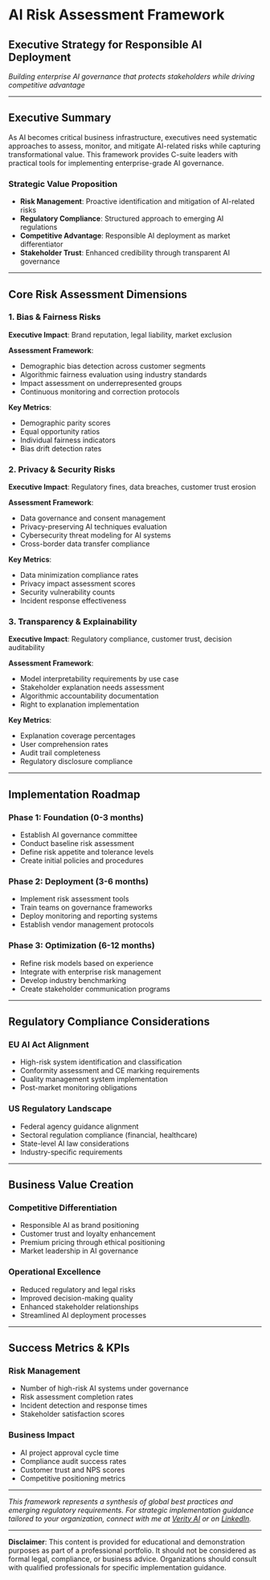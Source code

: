 # AI Risk Assessment Framework
## Executive Strategy for Responsible AI Deployment

*Building enterprise AI governance that protects stakeholders while driving competitive advantage*

---

## Executive Summary

As AI becomes critical business infrastructure, executives need systematic approaches to assess, monitor, and mitigate AI-related risks while capturing transformational value. This framework provides C-suite leaders with practical tools for implementing enterprise-grade AI governance.

### Strategic Value Proposition
- **Risk Management**: Proactive identification and mitigation of AI-related risks
- **Regulatory Compliance**: Structured approach to emerging AI regulations
- **Competitive Advantage**: Responsible AI deployment as market differentiator
- **Stakeholder Trust**: Enhanced credibility through transparent AI governance

---

## Core Risk Assessment Dimensions

### 1. Bias & Fairness Risks
**Executive Impact**: Brand reputation, legal liability, market exclusion

**Assessment Framework**:
- Demographic bias detection across customer segments
- Algorithmic fairness evaluation using industry standards
- Impact assessment on underrepresented groups
- Continuous monitoring and correction protocols

**Key Metrics**:
- Demographic parity scores
- Equal opportunity ratios
- Individual fairness indicators
- Bias drift detection rates

### 2. Privacy & Security Risks
**Executive Impact**: Regulatory fines, data breaches, customer trust erosion

**Assessment Framework**:
- Data governance and consent management
- Privacy-preserving AI techniques evaluation
- Cybersecurity threat modeling for AI systems
- Cross-border data transfer compliance

**Key Metrics**:
- Data minimization compliance rates
- Privacy impact assessment scores
- Security vulnerability counts
- Incident response effectiveness

### 3. Transparency & Explainability
**Executive Impact**: Regulatory compliance, customer trust, decision auditability

**Assessment Framework**:
- Model interpretability requirements by use case
- Stakeholder explanation needs assessment
- Algorithmic accountability documentation
- Right to explanation implementation

**Key Metrics**:
- Explanation coverage percentages
- User comprehension rates
- Audit trail completeness
- Regulatory disclosure compliance

---

## Implementation Roadmap

### Phase 1: Foundation (0-3 months)
- Establish AI governance committee
- Conduct baseline risk assessment
- Define risk appetite and tolerance levels
- Create initial policies and procedures

### Phase 2: Deployment (3-6 months)
- Implement risk assessment tools
- Train teams on governance frameworks
- Deploy monitoring and reporting systems
- Establish vendor management protocols

### Phase 3: Optimization (6-12 months)
- Refine risk models based on experience
- Integrate with enterprise risk management
- Develop industry benchmarking
- Create stakeholder communication programs

---

## Regulatory Compliance Considerations

### EU AI Act Alignment
- High-risk system identification and classification
- Conformity assessment and CE marking requirements
- Quality management system implementation
- Post-market monitoring obligations

### US Regulatory Landscape
- Federal agency guidance alignment
- Sectoral regulation compliance (financial, healthcare)
- State-level AI law considerations
- Industry-specific requirements

---

## Business Value Creation

### Competitive Differentiation
- Responsible AI as brand positioning
- Customer trust and loyalty enhancement
- Premium pricing through ethical positioning
- Market leadership in AI governance

### Operational Excellence
- Reduced regulatory and legal risks
- Improved decision-making quality
- Enhanced stakeholder relationships
- Streamlined AI deployment processes

---

## Success Metrics & KPIs

### Risk Management
- Number of high-risk AI systems under governance
- Risk assessment completion rates
- Incident detection and response times
- Stakeholder satisfaction scores

### Business Impact
- AI project approval cycle time
- Compliance audit success rates
- Customer trust and NPS scores
- Competitive positioning metrics

---

*This framework represents a synthesis of global best practices and emerging regulatory requirements. For strategic implementation guidance tailored to your organization, connect with me at [Verity AI](https://verityai.co) or on [LinkedIn](https://www.linkedin.com/in/sspyrou/).*

---

**Disclaimer**: This content is provided for educational and demonstration purposes as part of a professional portfolio. It should not be considered as formal legal, compliance, or business advice. Organizations should consult with qualified professionals for specific implementation guidance.
